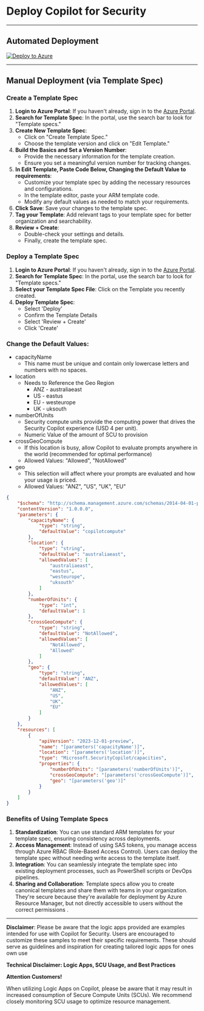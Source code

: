 # Deploy Copilot for Security
---
## Automated Deployment
[![Deploy to Azure](https://aka.ms/deploytoazurebutton)](https://portal.azure.com/#create/Microsoft.Template/uri/https%3A%2F%2Fraw.githubusercontent.com%2FAntoPorter%2FCopilotForSecurity%2Fmain%2FTemplateSpec%2Fazuredeploy.json)

---
## Manual Deployment (via Template Spec)

### Create a Template Spec
1. **Login to Azure Portal**: If you haven't already, sign in to the [Azure Portal](https://portal.azure.com/).
2. **Search for Template Spec**: In the portal, use the search bar to look for "Template specs."
3. **Create New Template Spec**:
   - Click on "Create Template Spec."
   - Choose the template version and click on "Edit Template."
4. **Build the Basics and Set a Version Number**:
   - Provide the necessary information for the template creation.
   - Ensure you set a meaningful version number for tracking changes.
6. **In Edit Template, Paste Code Below, Changing the Default Value to requirements**:
   - Customize your template spec by adding the necessary resources and configurations.
   - In the template editor, paste your ARM template code.
   - Modify any default values as needed to match your requirements.
7. **Click Save**: Save your changes to the template spec.
8. **Tag your Template**: Add relevant tags to your template spec for better organization and searchability.
9. **Review + Create**:
   - Double-check your settings and details.
   - Finally, create the template spec.

### Deploy a Template Spec
1. **Login to Azure Portal**: If you haven't already, sign in to the [Azure Portal](https://portal.azure.com/).
2. **Search for Template Spec**: In the portal, use the search bar to look for "Template specs."
3. **Select your Template Spec File**: Click on the Template you recently created.
4. **Deploy Template Spec**:
   - Select 'Deploy'
   - Confirm the Template Details
   - Select 'Review + Create'
   - Click 'Create'

### Change the Default Values:
- capacityName
  - This name must be unique and contain only lowercase letters and numbers with no spaces.
- location
  - Needs to Reference the Geo Region
     - ANZ - australiaeast
     - US - eastus
     - EU - westeurope
     - UK - uksouth
- numberOfUnits
  - Security compute units provide the computing power that drives the Security Copilot experience (USD 4 per unit).
  - Numeric Value of the amount of SCU to provision
- crossGeoCompute
  - If this location is busy, allow Copilot to evaluate prompts anywhere in the world (recommended for optimal performance)
  - Allowed Values: "Allowed", "NotAllowed"
- geo
  - This selection will affect where your prompts are evaluated and how your usage is priced.
  - Allowed Values: "ANZ", "US", "UK", "EU"

``` json
{
    "$schema": "http://schema.management.azure.com/schemas/2014-04-01-preview/deploymentTemplate.json",
    "contentVersion": "1.0.0.0",
    "parameters": {
        "capacityName": {
            "type": "string",
            "defaultValue": "copilotcompute"
        },
        "location": {
            "type": "string",
            "defaultValue": "australiaeast",
            "allowedValues": [
                "australiaeast",
                "eastus",
                "westeurope",
                "uksouth"
            ]
        },
        "numberOfUnits": {
            "type": "int",
            "defaultValue": 1
        },
        "crossGeoCompute": {
            "type": "string",
            "defaultValue": "NotAllowed",
            "allowedValues": [
                "NotAllowed",
                "Allowed"
            ]
        },
        "geo": {
            "type": "string",
            "defaultValue": "ANZ",
            "allowedValues": [
                "ANZ",
                "US",
                "UK",
                "EU"
            ]
        }
    },
    "resources": [
        {
            "apiVersion": "2023-12-01-preview",
            "name": "[parameters('capacityName')]",
            "location": "[parameters('location')]",
            "type": "Microsoft.SecurityCopilot/capacities",
            "properties": {
                "numberOfUnits": "[parameters('numberOfUnits')]",
                "crossGeoCompute": "[parameters('crossGeoCompute')]",
                "geo": "[parameters('geo')]"
            }
        }
    ]
}
```

### Benefits of Using Template Specs
1. **Standardization**: You can use standard ARM templates for your template spec, ensuring consistency across deployments.
2. **Access Management**: Instead of using SAS tokens, you manage access through Azure RBAC (Role-Based Access Control). Users can deploy the template spec without needing write access to the template itself.
3. **Integration**: You can seamlessly integrate the template spec into existing deployment processes, such as PowerShell scripts or DevOps pipelines.
4. **Sharing and Collaboration**: Template specs allow you to create canonical templates and share them with teams in your organization. They're secure because they're available for deployment by Azure Resource Manager, but not directly accessible to users without the correct permissions .

---

**Disclaimer**: Please be aware that the logic apps provided are examples intended for use with Copilot for Security. Users are encouraged to customize these samples to meet their specific requirements. These should serve as guidelines and inspiration for creating tailored logic apps for ones own use

**Technical Disclaimer: Logic Apps, SCU Usage, and Best Practices**

**Attention Customers!**

When utilizing Logic Apps on Copilot, please be aware that it may result in increased consumption of Secure Compute Units (SCUs). We recommend closely monitoring SCU usage to optimize resource management.